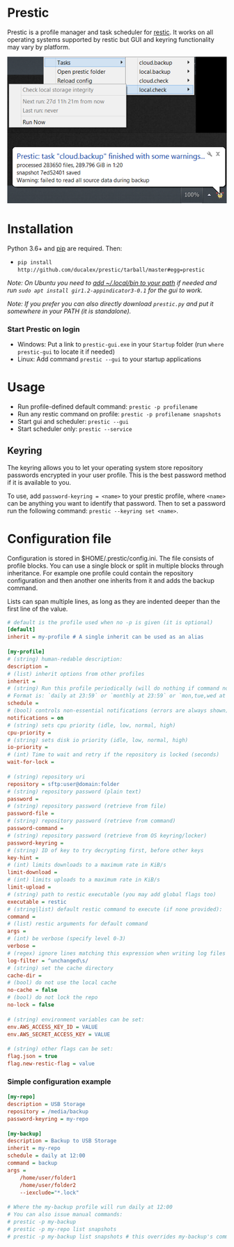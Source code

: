 # Prestic
Prestic is a profile manager and task scheduler for [restic](https://restic.net/). It works on all 
operating systems supported by restic but GUI and keyring functionality may vary by platform.

![Screenshot](https://github.com/ducalex/prestic/raw/master/screenshot.png)


# Installation

Python 3.6+ and [pip](https://pip.pypa.io/en/stable/installing/) are required. Then:
- `pip install http://github.com/ducalex/prestic/tarball/master#egg=prestic`

_Note: On Ubuntu you need to [add ~/.local/bin to your path](https://bugs.launchpad.net/ubuntu/+source/bash/+bug/1588562)
 if needed and run `sudo apt install gir1.2-appindicator3-0.1` for the gui to work._

_Note: If you prefer you can also directly download `prestic.py` and put it somewhere in your PATH 
 (it is standalone)._


### Start Prestic on login
- Windows: Put a link to `prestic-gui.exe` in your `Startup` folder (run `where prestic-gui` to locate it if needed)
- Linux: Add command `prestic --gui` to your startup applications


# Usage
- Run profile-defined default command: `prestic -p profilename`
- Run any restic command on profile: `prestic -p profilename snapshots`
- Start gui and scheduler: `prestic --gui`
- Start scheduler only: `prestic --service`

## Keyring
The keyring allows you to let your operating system store repository passwords encrypted in your 
user profile. This is the best password method if it is available to you.

To use, add `password-keyring = <name>` to your prestic profile, where `<name>` can be anything you 
want to identify that password. Then to set a password run the following command: 
`prestic --keyring set <name>`.


# Configuration file
Configuration is stored in $HOME/.prestic/config.ini. The file consists of profile blocks. You can use a 
single block or split in multiple blocks through inheritance. For example one profile could contain 
the repository configuration and then another one inherits from it and adds the backup command.

Lists can span multiple lines, as long as they are indented deeper than the first line of the value. 
 
````ini
# default is the profile used when no -p is given (it is optional)
[default]
inherit = my-profile # A single inherit can be used as an alias

[my-profile]
# (string) human-redable description:
description =
# (list) inherit options from other profiles
inherit =
# (string) Run this profile periodically (will do nothing if command not set)
# Format is: `daily at 23:59` or `monthly at 23:59` or `mon,tue,wed at 23:59`. Hourly is also possible: `daily at *:30`
schedule =
# (bool) controls non-essential notifications (errors are always shown)
notifications = on
# (string) sets cpu priority (idle, low, normal, high)
cpu-priority =
# (string) sets disk io priority (idle, low, normal, high)
io-priority =
# (int) Time to wait and retry if the repository is locked (seconds)
wait-for-lock =

# (string) repository uri
repository = sftp:user@domain:folder
# (string) repository password (plain text)
password =
# (string) repository password (retrieve from file)
password-file =
# (string) repository password (retrieve from command)
password-command =
# (string) repository password (retrieve from OS keyring/locker)
password-keyring =
# (string) ID of key to try decrypting first, before other keys
key-hint =
# (int) limits downloads to a maximum rate in KiB/s
limit-download =
# (int) limits uploads to a maximum rate in KiB/s
limit-upload =
# (string) path to restic executable (you may add global flags too)
executable = restic
# (string|list) default restic command to execute (if none provided):
command =
# (list) restic arguments for default command
args =
# (int) be verbose (specify level 0-3)
verbose = 
# (regex) ignore lines matching this expression when writing log files
log-filter = ^unchanged\s/
# (string) set the cache directory
cache-dir = 
# (bool) do not use the local cache
no-cache = false
# (bool) do not lock the repo
no-lock = false

# (string) environment variables can be set:
env.AWS_ACCESS_KEY_ID = VALUE
env.AWS_SECRET_ACCESS_KEY = VALUE

# (string) other flags can be set:
flag.json = true
flag.new-restic-flag = value

````

### Simple configuration example
````ini
[my-repo]
description = USB Storage
repository = /media/backup
password-keyring = my-repo

[my-backup]
description = Backup to USB Storage
inherit = my-repo
schedule = daily at 12:00
command = backup
args =
    /home/user/folder1
    /home/user/folder2
    --iexclude="*.lock"

# Where the my-backup profile will run daily at 12:00
# You can also issue manual commands:
# prestic -p my-backup
# prestic -p my-repo list snapshots
# prestic -p my-backup list snapshots # this overrides my-backup's command/args but not global-flags
````
